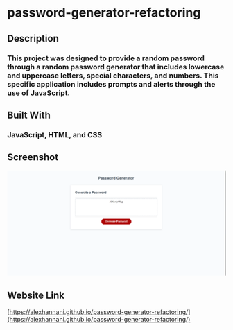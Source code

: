 # password-generator-refactoring

## Description

### This project was designed to provide a random password through a random password generator that includes lowercase and uppercase letters, special characters, and numbers. This specific application includes prompts and alerts through the use of JavaScript.

## Built With

### JavaScript, HTML, and CSS

## Screenshot

![webpage screenshot](./assets/password-generator.png)

## Website Link

[https://alexhannani.github.io/password-generator-refactoring/](https://alexhannani.github.io/password-generator-refactoring/)